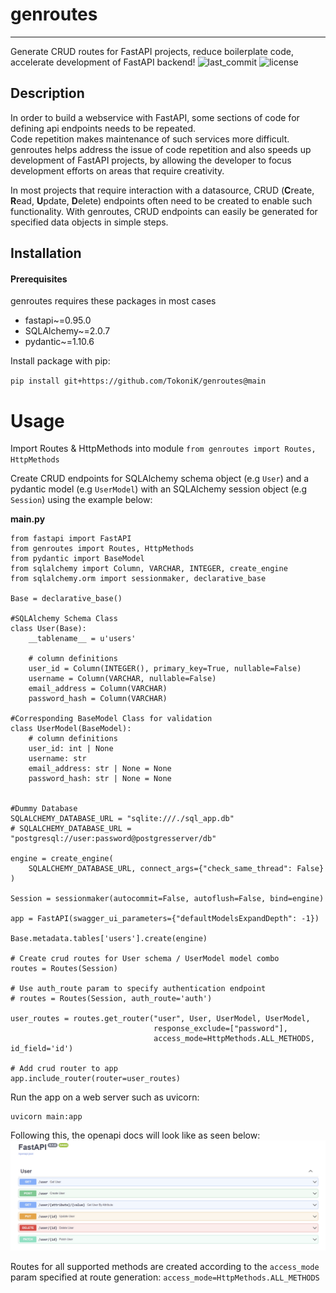 # genroutes

----
Generate CRUD routes for FastAPI projects, reduce boilerplate code, accelerate development of FastAPI backend!
![last_commit](https://img.shields.io/github/last-commit/TokoniK/genroutes?style=)
![license](https://img.shields.io/github/license/TokoniK/genroutes?style=)


## Description
In order to build a webservice with FastAPI, some sections of code for defining api endpoints needs to be repeated.  
Code repetition makes maintenance of such services more difficult.  
genroutes helps address the issue of code repetition and also speeds up development of
FastAPI projects, by allowing the developer to focus development efforts on areas that require creativity.  

In most projects that require interaction with a datasource, CRUD (**C**reate, **R**ead, **U**pdate, **D**elete) endpoints often need to be created to enable
such functionality.
With genroutes, CRUD endpoints can easily be generated for specified data objects in simple steps.

## Installation
####  Prerequisites
genroutes requires these packages in most cases

- fastapi~=0.95.0
- SQLAlchemy~=2.0.7
- pydantic~=1.10.6

Install package with pip:

``pip install git+https://github.com/TokoniK/genroutes@main ``

# Usage
Import Routes & HttpMethods into module
``from genroutes import Routes, HttpMethods``

Create CRUD endpoints for SQLAlchemy schema object (e.g ``User``) and a pydantic model (e.g ``UserModel``)
with an SQLAlchemy session object (e.g ``Session``) using the example below:




**main.py**
```
from fastapi import FastAPI
from genroutes import Routes, HttpMethods
from pydantic import BaseModel
from sqlalchemy import Column, VARCHAR, INTEGER, create_engine
from sqlalchemy.orm import sessionmaker, declarative_base

Base = declarative_base()

#SQLAlchemy Schema Class
class User(Base):
    __tablename__ = u'users'

    # column definitions
    user_id = Column(INTEGER(), primary_key=True, nullable=False)
    username = Column(VARCHAR, nullable=False)
    email_address = Column(VARCHAR)
    password_hash = Column(VARCHAR)

#Corresponding BaseModel Class for validation
class UserModel(BaseModel):
    # column definitions
    user_id: int | None
    username: str
    email_address: str | None = None
    password_hash: str | None = None


#Dummy Database
SQLALCHEMY_DATABASE_URL = "sqlite:///./sql_app.db"
# SQLALCHEMY_DATABASE_URL = "postgresql://user:password@postgresserver/db"

engine = create_engine(
    SQLALCHEMY_DATABASE_URL, connect_args={"check_same_thread": False}
)

Session = sessionmaker(autocommit=False, autoflush=False, bind=engine)

app = FastAPI(swagger_ui_parameters={"defaultModelsExpandDepth": -1})

Base.metadata.tables['users'].create(engine)

# Create crud routes for User schema / UserModel model combo
routes = Routes(Session)

# Use auth_route param to specify authentication endpoint
# routes = Routes(Session, auth_route='auth')

user_routes = routes.get_router("user", User, UserModel, UserModel,
                                response_exclude=["password"],
                                access_mode=HttpMethods.ALL_METHODS, id_field='id')

# Add crud router to app
app.include_router(router=user_routes)
```

Run the app on a web server such as uvicorn:  
```
uvicorn main:app
```

Following this, the openapi docs will look like as seen below:
![Openapi Doc](assets/apidoc.png)

Routes for all supported methods are created according to the ``access_mode`` param
specified at route generation:
``access_mode=HttpMethods.ALL_METHODS``
